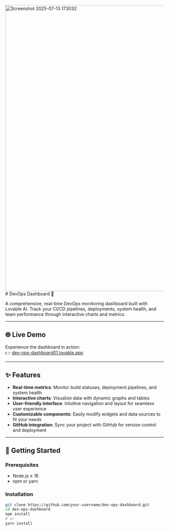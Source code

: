<img width="1908" height="908" alt="Screenshot 2025-07-13 173032" src="https://github.com/user-attachments/assets/5cc53328-2cb6-49e0-a74d-8025c106c9df" />
# DevOps Dashboard 🚀


A comprehensive, real-time DevOps monitoring dashboard built with Lovable AI. Track your CI/CD pipelines, deployments, system health, and team performance through interactive charts and metrics.

---

## 🌐 Live Demo

Experience the dashboard in action:  
👉 [dev-ops-dashboard01.lovable.app](https://dev-ops-dashboard01.lovable.app/)

---

## ✨ Features

- **Real-time metrics**: Monitor build statuses, deployment pipelines, and system health
- **Interactive charts**: Visualize data with dynamic graphs and tables
- **User-friendly interface**: Intuitive navigation and layout for seamless user experience
- **Customizable components**: Easily modify widgets and data sources to fit your needs
- **GitHub integration**: Sync your project with GitHub for version control and deployment

---

## 🚀 Getting Started

### Prerequisites

- Node.js ≥ 16
- npm or yarn

### Installation

```bash
git clone https://github.com/your-username/dev-ops-dashboard.git
cd dev-ops-dashboard
npm install
# or
yarn install

